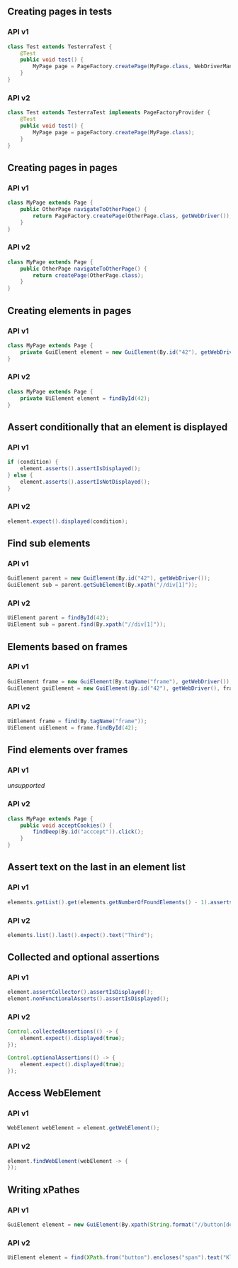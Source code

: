 ## Creating pages in tests

### API v1
```java
class Test extends TesterraTest {
    @Test
    public void test() {
        MyPage page = PageFactory.createPage(MyPage.class, WebDriverManager.getWebDriver());
    }
}
```

### API v2
```java
class Test extends TesterraTest implements PageFactoryProvider {
    @Test
    public void test() {
        MyPage page = pageFactory.createPage(MyPage.class);
    }
}
```

## Creating pages in pages

### API v1
```java
class MyPage extends Page {
    public OtherPage navigateToOtherPage() {
        return PageFactory.createPage(OtherPage.class, getWebDriver());
    }
}
```

### API v2
```java
class MyPage extends Page {
    public OtherPage navigateToOtherPage() {
        return createPage(OtherPage.class);
    }
}
```

## Creating elements in pages

### API v1
```java
class MyPage extends Page {
    private GuiElement element = new GuiElement(By.id("42"), getWebDriver());
}
```

### API v2
```java
class MyPage extends Page {
    private UiElement element = findById(42);
}
```

## Assert conditionally that an element is displayed

### API v1
```java
if (condition) {
    element.asserts().assertIsDisplayed();
} else {
    element.asserts().assertIsNotDisplayed();
}
```

### API v2
```java
element.expect().displayed(condition);
```

## Find sub elements

### API v1
```java
GuiElement parent = new GuiElement(By.id("42"), getWebDriver());
GuiElement sub = parent.getSubElement(By.xpath("//div[1]"));
```

### API v2
```java
UiElement parent = findById(42);
UiElement sub = parent.find(By.xpath("//div[1]"));
```

## Elements based on frames

### API v1
```java
GuiElement frame = new GuiElement(By.tagName("frame"), getWebDriver());
GuiElement guiElement = new GuiElement(By.id("42"), getWebDriver(), frame);
```

### API v2
```java
UiElement frame = find(By.tagName("frame"));
UiElement uiElement = frame.findById(42);
```

## Find elements over frames

### API v1
*unsupported*

### API v2
```java
class MyPage extends Page {
    public void acceptCookies() {
        findDeep(By.id("acccept")).click();
    }
}
```

## Assert text on the last in an element list

### API v1
```java
elements.getList().get(elements.getNumberOfFoundElements() - 1).asserts().assertText("Third");
```

### API v2
```java
elements.list().last().expect().text("Third");
```

## Collected and optional assertions

### API v1
```java
element.assertCollector().assertIsDisplayed();
element.nonFunctionalAsserts().assertIsDisplayed();
```

### API v2
```java
Control.collectedAssertions(() -> {
    element.expect().displayed(true);
});

Control.optionalAssertions(() -> {
    element.expect().displayed(true);
});
```

## Access WebElement

### API v1
```java
WebElement webElement = element.getWebElement();
```

### API v2
```java
element.findWebElement(webElement -> {
});
```

## Writing xPathes

### API v1
```java
GuiElement element = new GuiElement(By.xpath(String.format("//button[descendant::span[.//text()='%s']]"), "Klick mich"));
```

### API v2
```java
UiElement element = find(XPath.from("button").encloses("span").text("Klick mich"))
```


